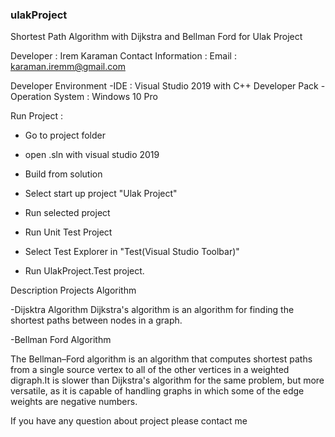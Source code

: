 ### ulakProject
Shortest Path Algorithm with Dijkstra and Bellman Ford for Ulak Project

Developer : Irem Karaman
Contact Information : 
Email : karaman.iremm@gmail.com


Developer Environment
-IDE : Visual Studio 2019 with C++ Developer Pack
-Operation System : Windows 10 Pro

Run Project : 

- Go to project folder
- open .sln with visual studio 2019
- Build from solution
- Select start up project "Ulak Project"
- Run selected project

- Run Unit Test Project
- Select Test Explorer in "Test(Visual Studio Toolbar)"
- Run UlakProject.Test project.

Description Projects Algorithm

-Dijsktra Algorithm
  Dijkstra's algorithm is an algorithm for finding the shortest paths between nodes in a graph.



-Bellman Ford Algorithm

  The Bellman–Ford algorithm is an algorithm that computes shortest paths from a single source vertex to all of the other vertices in a weighted digraph.It is slower than Dijkstra's algorithm for the same problem, but more versatile, as it is capable of handling graphs in which some of the edge weights are negative numbers.




If you have any question about project please contact me
